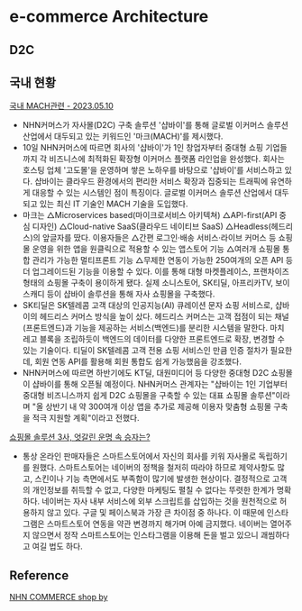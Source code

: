 # e-commerce Architecture

## D2C

## 국내 현황 
[국내 MACH관련 - 2023.05.10](https://news.nate.com/view/20230510n24882)

- NHN커머스가 자사몰(D2C) 구축 솔루션 '샵바이'를 통해 글로벌 이커머스 솔루션 산업에서 대두되고 있는 키워드인 '마크(MACH)'를 제시했다.
- 10일 NHN커머스에 따르면 회사의 '샵바이'가 1인 창업자부터 중대형 쇼핑 기업들까지 각 비즈니스에 최적화된 확장형 이커머스 플랫폼 라인업을 완성했다. 회사는 호스팅 업체 '고도몰'을 운영하며 쌓은 노하우를 바탕으로 '샵바이'를 서비스하고 있다. 샵바이는 클라우드 환경에서의 편리한 서비스 확장과 집중되는 트래픽에 유연하게 대응할 수 있는 시스템인 점이 특징이다. 글로벌 이커머스 솔루션 산업에서 대두되고 있는 최신 IT 기술인 MACH 기술을 도입했다.
- 마크는 △Microservices based(마이크로서비스 아키텍쳐) △API-first(API 중심 디자인) △Cloud-native SaaS(클라우드 네이티브 SaaS) △Headless(헤드리스)의 앞글자를 땄다. 이용자들은 △간편 로그인·배송 서비스·라이브 커머스 등 쇼핑몰 운영을 위한 앱을 원클릭으로 적용할 수 있는 앱스토어 기능 △여러개 쇼핑몰 통합 관리가 가능한 멀티프론트 기능 △무제한 연동이 가능한 250여개의 오픈 API 등 더 업그레이드된 기능을 이용할 수 있다. 이를 통해 대형 마켓플레이스, 프랜차이즈 형태의 쇼핑몰 구축이 용이하게 됐다. 실제 소니스토어, SK티딜, 아프리카TV, 보이스캐디 등이 샵바이 솔루션을 통해 자사 쇼핑몰을 구축했다.
- SK티딜은 SK텔레콤 고객 대상의 인공지능(AI) 큐레이션 문자 쇼핑 서비스로, 샵바이의 헤드리스 커머스 방식을 높이 샀다. 헤드리스 커머스는 고객 접점이 되는 채널(프론트엔드)과 기능을 제공하는 서비스(백엔드)를 분리한 시스템을 말한다. 마치 레고 블록을 조립하듯이 백엔드의 데이터를 다양한 프론트엔드로 확장, 변경할 수 있는 기술이다. 티딜이 SK텔레콤 고객 전용 쇼핑 서비스인 만큼 인증 절차가 필요한데, 회원 연동 API를 활용해 회원 통합도 쉽게 가능했음을 강조했다.
- NHN커머스에 따르면 하반기에도 KT딜, 대원미디어 등 다양한 중대형 D2C 쇼핑몰이 샵바이를 통해 오픈될 예정이다. NHN커머스 관계자는 "샵바이는 1인 기업부터 중대형 비즈니스까지 쉽게 D2C 쇼핑몰을 구축할 수 있는 대표 쇼핑몰 솔루션"이라며 "올 상반기 내 약 300여개 이상 앱을 추가로 제공해 이용자 맞춤형 쇼핑몰 구축을 적극 지원할 계획"이라고 전했다.

[쇼핑몰 솔루션 3사, 엇갈린 운명 속 승자는?](http://www.weeklypost.kr/news/articleView.html?idxno=2564)
- 통상 온라인 판매자들은 스마트스토어에서 자신의 회사를 키워 자사몰로 독립하기를 원했다. 스마트스토어는 네이버의 정책을 철저히 따라야 하므로 제약사항도 많고, 스킨이나 기능 측면에서도 부족함이 많기에 발생한 현상이다. 결정적으로 고객의 개인정보를 취득할 수 없고, 다양한 마케팅도 펼칠 수 없다는 뚜렷한 한계가 명확하다. 네이버는 자사 내부 서비스에 외부 스크립트를 삽입하는 것을 원천적으로 허용하지 않고 있다. 구글 및 페이스북과 가장 큰 차이점 중 하나다. 이 때문에 인스타그램은 스마트스토어 연동을 약관 변경까지 해가며 아예 금지했다. 네이버는 열어주지 않으면서 정작 스마트스토어는 인스타그램을 이용해 돈을 벌고 있으니 괘씸하다고 여길 법도 하다.



## Reference

[NHN COMMERCE shop by](https://www.nhn-commerce.com/z/shopby/intro?bn=GNB_shopby)
